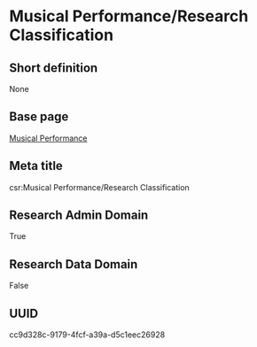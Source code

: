 # Musical Performance/Research Classification
## Short definition
None
## Base page
[Musical Performance](../../Objects/Musical%20Performance.md)
## Meta title
csr:Musical Performance/Research Classification
## Research Admin Domain
True
## Research Data Domain
False
## UUID
cc9d328c-9179-4fcf-a39a-d5c1eec26928
